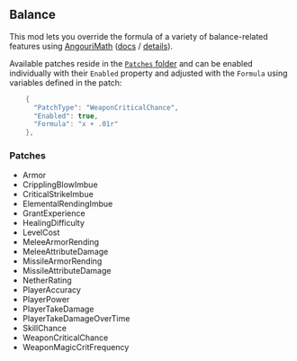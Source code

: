 ﻿## Balance

This mod lets you override the formula of a variety of balance-related features using [AngouriMath](https://am.angouri.org/docs/AngouriMath/MathS.html) ([docs](https://am.angouri.org/docs/namespaces.html) / [details](https://habr.com/en/articles/546926/)).



Available patches reside in the [`Patches` folder](https://github.com/aquafir/ACE.BaseMod/tree/master/Samples/Balance/Patches) and can be enabled individually with their `Enabled` property and adjusted with the `Formula` using variables defined in the patch:

```csharp
    {
      "PatchType": "WeaponCriticalChance",
      "Enabled": true,
      "Formula": "x + .01r"
    },
```



### Patches

* Armor
* CripplingBlowImbue
* CriticalStrikeImbue
* ElementalRendingImbue
* GrantExperience
* HealingDifficulty
* LevelCost
* MeleeArmorRending
* MeleeAttributeDamage
* MissileArmorRending
* MissileAttributeDamage
* NetherRating
* PlayerAccuracy
* PlayerPower
* PlayerTakeDamage
* PlayerTakeDamageOverTime
* SkillChance
* WeaponCriticalChance
* WeaponMagicCritFrequency



